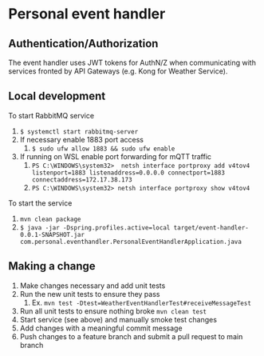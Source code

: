 # Personal event handler

## Authentication/Authorization
The event handler uses JWT tokens for AuthN/Z when communicating with services fronted by API Gateways (e.g. Kong for Weather Service).

## Local development
To start RabbitMQ service
1. ```$ systemctl start rabbitmq-server```
2. If necessary enable 1883 port access
   1. ```$ sudo ufw allow 1883 && sudo ufw enable```
3. If running on WSL enable port forwarding for mQTT traffic
   1. ```PS C:\WINDOWS\system32>  netsh interface portproxy add v4tov4 listenport=1883 listenaddress=0.0.0.0 connectport=1883 connectaddress=172.17.38.173```
   2. ```PS C:\WINDOWS\system32> netsh interface portproxy show v4tov4```

To start the service
1. ```mvn clean package```
2. ```$ java -jar -Dspring.profiles.active=local target/event-handler-0.0.1-SNAPSHOT.jar com.personal.eventhandler.PersonalEventHandlerApplication.java```

## Making a change
1. Make changes necessary and add unit tests
2. Run the new unit tests to ensure they pass
   1. Ex. ```mvn test -Dtest=WeatherEventHandlerTest#receiveMessageTest```
3. Run all unit tests to ensure nothing broke ```mvn clean test```
4. Start service (see above) and manually smoke test changes
5. Add changes with a meaningful commit message
6. Push changes to a feature branch and submit a pull request to main branch